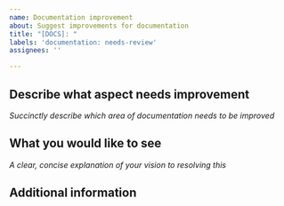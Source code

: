 ```yaml
---
name: Documentation improvement
about: Suggest improvements for documentation
title: "[DOCS]: "
labels: 'documentation: needs-review'
assignees: ''

---
```


## **Describe what aspect needs improvement**
_Succinctly describe which area of documentation needs to be improved_


## **What you would like to see**
_A clear,  concise explanation of your vision to resolving this_


## **Additional information**
